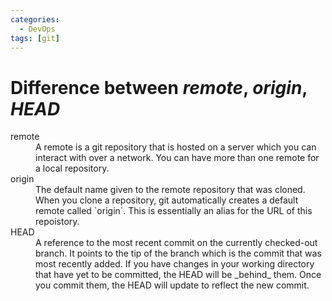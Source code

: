 ```yaml
---
categories:
  - DevOps
tags: [git]
---
```


# Difference between _remote_, _origin_, _HEAD_

<dl>
<dt> remote
</dt>
<dd>
A remote is a git repository that is hosted on a server which you can interact with over a network. You can have more than one remote for a local repository.
</dd>

<dt>
origin
</dt>
<dd>
The default name given to the remote repository that was cloned. When you clone a repository, git automatically creates a default remote called `origin`. This is essentially an alias for the URL of this repoistory.
</dd>

<dt>HEAD</dt>
<dd>A reference to the most recent commit on the currently checked-out branch. It points to the tip of the branch which is the commit that was most recently added. If you have changes in your working directory that have yet to be committed, the HEAD will be _behind_ them. Once you commit them, the HEAD will update to reflect the new commit.</dd>
</dl>
